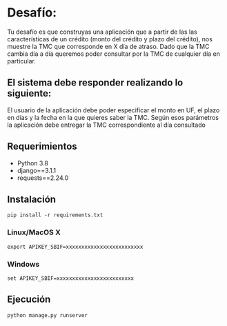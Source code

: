 
# Desafío: 

Tu desafío es que construyas una aplicación que a partir de las las características de un crédito (monto del crédito  y plazo del crédito), nos muestre la TMC que corresponde en X día de atraso. Dado que la TMC cambia día a día queremos poder consultar por la TMC de cualquier día en particular.

## El sistema debe responder realizando lo siguiente: 

El usuario de la aplicación debe poder especificar el monto en UF, el plazo en días y la fecha en la que quieres saber la TMC. Según esos parámetros la aplicación debe entregar la TMC correspondiente al día consultado


## Requerimientos

- Python 3.8
- django==3.1.1
- requests==2.24.0

## Instalación

```
pip install -r requirements.txt
```



### Linux/MacOS X

```
export APIKEY_SBIF=xxxxxxxxxxxxxxxxxxxxxxxxx
```
### Windows 
```
set APIKEY_SBIF=xxxxxxxxxxxxxxxxxxxxxxxxx
```

## Ejecución

```
python manage.py runserver
```


